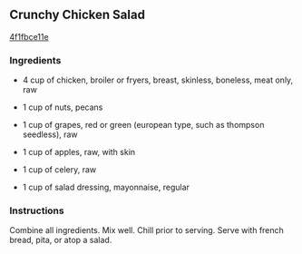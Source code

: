 ## Crunchy Chicken Salad

[4f1fbce11e](http://www.food.com/recipe/crunchy-chicken-salad-30599)

### Ingredients

 - 4 cup of chicken, broiler or fryers, breast, skinless, boneless, meat only, raw

 - 1 cup of nuts, pecans

 - 1 cup of grapes, red or green (european type, such as thompson seedless), raw

 - 1 cup of apples, raw, with skin

 - 1 cup of celery, raw

 - 1 cup of salad dressing, mayonnaise, regular

### Instructions

Combine all ingredients. Mix well. Chill prior to serving. Serve with french bread, pita, or atop a salad.
